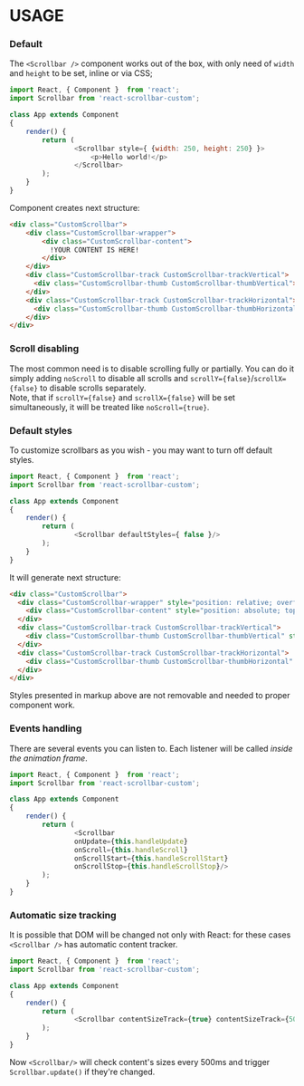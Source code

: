 # USAGE

### Default
The `<Scrollbar />` component works out of the box, with only need of `width` and `height` to be set, inline or via CSS;
```javascript
import React, { Component }  from 'react';
import Scrollbar from 'react-scrollbar-custom';

class App extends Component
{
    render() {
        return (
                <Scrollbar style={ {width: 250, height: 250} }>
                    <p>Hello world!</p>
                </Scrollbar>
        );
    }
}
```
Component creates next structure:
```html
<div class="CustomScrollbar">
    <div class="CustomScrollbar-wrapper">
        <div class="CustomScrollbar-content">
          !YOUR CONTENT IS HERE!
        </div>
    </div>
    <div class="CustomScrollbar-track CustomScrollbar-trackVertical">
      <div class="CustomScrollbar-thumb CustomScrollbar-thumbVertical"></div>
    </div>
    <div class="CustomScrollbar-track CustomScrollbar-trackHorizontal">
      <div class="CustomScrollbar-thumb CustomScrollbar-thumbHorizontal"></div>
    </div>
</div>
```

### Scroll disabling
The most common need is to disable scrolling fully or partially. You can do it simply adding `noScroll` to disable all scrolls and `scrollY={false}`/`scrollX={false}` to disable scrolls separately.  
Note, that if `scrollY={false}` and `scrollX={false}` will be set simultaneously, it will be treated like `noScroll={true}`.

### Default styles
To customize scrollbars as you wish - you may want to turn off default styles.
```javascript
import React, { Component }  from 'react';
import Scrollbar from 'react-scrollbar-custom';

class App extends Component
{
    render() {
        return (
                <Scrollbar defaultStyles={ false }/>
        );
    }
}
```
It will generate next structure:
```html
<div class="CustomScrollbar">
  <div class="CustomScrollbar-wrapper" style="position: relative; overflow: hidden;">
    <div class="CustomScrollbar-content" style="position: absolute; top: 0; bottom: 0; left: 0; right: 0; overflow: scroll; margin-right: -{browsersScrollbarsWidth}; margin-bottom: -{browsersScrollbarsWidth};"></div>
  </div>
  <div class="CustomScrollbar-track CustomScrollbar-trackVertical">
    <div class="CustomScrollbar-thumb CustomScrollbar-thumbVertical" style="transform: translateY({offset}px); height: {height}px;"></div>
  </div>
  <div class="CustomScrollbar-track CustomScrollbar-trackHorizontal">
    <div class="CustomScrollbar-thumb CustomScrollbar-thumbHorizontal" style="transform: translateX({offset}px); width: {width}px;"></div>
  </div>
</div>
```
Styles presented in markup above are not removable and needed to proper component work. 

### Events handling
There are several events you can listen to. Each listener will be called _inside the animation frame_.
```javascript
import React, { Component }  from 'react';
import Scrollbar from 'react-scrollbar-custom';

class App extends Component
{
    render() {
        return (
                <Scrollbar 
                onUpdate={this.handleUpdate}
                onScroll={this.handleScroll}
                onScrollStart={this.handleScrollStart}
                onScrollStop={this.handleScrollStop}/>
        );
    }
}
```

### Automatic size tracking
It is possible that DOM will be changed not only with React: for these cases `<Scrollbar />` has automatic content tracker.
```javascript
import React, { Component }  from 'react';
import Scrollbar from 'react-scrollbar-custom';

class App extends Component
{
    render() {
        return (
                <Scrollbar contentSizeTrack={true} contentSizeTrack={500}/>
        );
    }
}
```
Now `<Scrollbar/>` will check content's sizes every 500ms and trigger `Scrollbar.update()` if they're changed.
